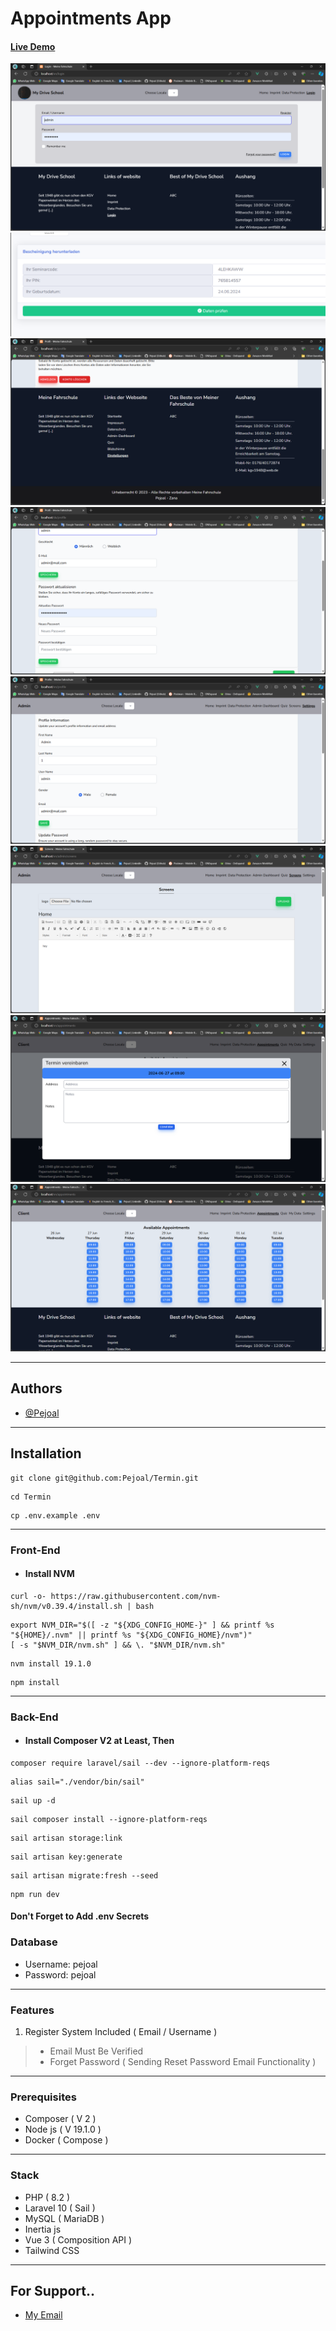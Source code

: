 # Appointments App

#### [Live Demo](http://)

![Example Image](public/docs/images/Screenshot1.png)
![Example Image](public/docs/images/Screenshot2.png)
![Example Image](public/docs/images/Screenshot3.png)
![Example Image](public/docs/images/Screenshot4.png)
![Example Image](public/docs/images/Screenshot5.png)
![Example Image](public/docs/images/Screenshot6.png)
![Example Image](public/docs/images/Screenshot7.png)
![Example Image](public/docs/images/Screenshot8.png)

---

## Authors

- [@Pejoal](https://www.github.com/Pejoal)

---

## Installation

```shell
git clone git@github.com:Pejoal/Termin.git
```

```shell
cd Termin
```

```shell
cp .env.example .env
```

---

### Front-End

- #### Install NVM
```shell
curl -o- https://raw.githubusercontent.com/nvm-sh/nvm/v0.39.4/install.sh | bash
```

```shell
export NVM_DIR="$([ -z "${XDG_CONFIG_HOME-}" ] && printf %s "${HOME}/.nvm" || printf %s "${XDG_CONFIG_HOME}/nvm")"
[ -s "$NVM_DIR/nvm.sh" ] && \. "$NVM_DIR/nvm.sh"
```

```shell
nvm install 19.1.0
```


```shell
npm install
```

---

### Back-End

- #### Install Composer V2 at Least, Then


```shell
composer require laravel/sail --dev --ignore-platform-reqs
```

```shell
alias sail="./vendor/bin/sail"
```

```shell
sail up -d
```

```shell
sail composer install --ignore-platform-reqs
```


```shell
sail artisan storage:link
```

```shell
sail artisan key:generate
```

```shell
sail artisan migrate:fresh --seed
```

```shell
npm run dev
```

#### Don't Forget to Add .env Secrets

### Database

- Username: pejoal
- Password: pejoal

---

### Features

1. Register System Included ( Email / Username )
> - Email Must Be Verified
> - Forget Password ( Sending Reset Password Email Functionality )

---

### Prerequisites

- Composer ( V 2 )
- Node js ( V 19.1.0 )
- Docker ( Compose )

---

### Stack

- PHP ( 8.2 )
- Laravel 10 ( Sail )
- MySQL ( MariaDB )
- Inertia js
- Vue 3 ( Composition API )
- Tailwind CSS

---

## For Support.. 

- [My Email](pejoal.official@gmail.com)
